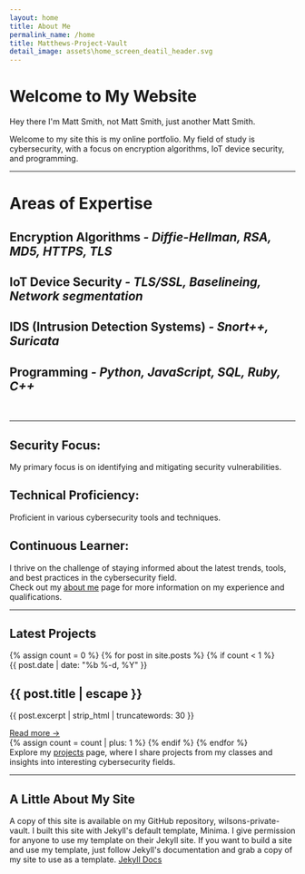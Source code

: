 ```yaml
---
layout: home
title: About Me
permalink_name: /home
title: Matthews-Project-Vault
detail_image: assets\home_screen_deatil_header.svg
---
```


<div>
<h1> Welcome to My Website </h1>
<p> Hey there I'm Matt Smith, not Matt Smith, just another Matt Smith. </p>
<p> Welcome to my site this is my online portfolio. My field of study is cybersecurity, with a focus on encryption algorithms, IoT device security, and programming. </p>
</div>

---

<div class="section">
<h1> Areas of Expertise </h1>
  <div class="content">
  <h2> Encryption Algorithms  <em>- Diffie-Hellman, RSA, MD5, HTTPS, TLS</em> </h2>
  <h2> IoT Device Security <em>- TLS/SSL, Baselineing, Network segmentation</em> </h2>
  <h2> IDS (Intrusion Detection Systems) <em>- Snort++, Suricata</em> </h2>
  <h2> Programming <em>- Python, JavaScript, SQL, Ruby, C++</em> </h2>
  <br><hr>
  <h2> Security Focus:</h2> My primary focus is on identifying and mitigating security vulnerabilities.
  <h2> Technical Proficiency:</h2> Proficient in various cybersecurity tools and techniques.
  <h2> Continuous Learner:</h2> I thrive on the challenge of staying informed about the latest trends, tools, and best practices in the cybersecurity      field. 
  </div>
Check out my <a href="/about_me" >about me</a> page for more information on my experience and qualifications.
</div>

---

<section>
<h1> Latest Projects </h1>
<div class="article-list">
  {% assign count = 0 %}
  {% for post in site.posts %}
    {% if count < 1 %}
      <div class="article-card">
        <span class="post-meta">{{ post.date | date: "%b %-d, %Y" }}</span>
        <h2>{{ post.title | escape }}</h2>
        <p class="post-excerpt">{{ post.excerpt | strip_html | truncatewords: 30 }}</p>
        <a href="{{ post.url | relative_url }}" class="read-more">Read more →</a>
      </div>
      {% assign count = count | plus: 1 %}
    {% endif %}
  {% endfor %}
</div>
Explore my <a href="/blog" >projects</a> page, where I share projects from my classes and insights into interesting cybersecurity fields.
</section>

---

<section>
<h1> A Little About My Site </h1>
A copy of this site is available on my GitHub repository, wilsons-private-vault. I built this site with Jekyll's default template, Minima. I give permission for anyone to use my template on their Jekyll site. If you want to build a site and use my template, just follow Jekyll's documentation and grab a copy of my site to use as a template.
<a href="https://jekyllrb.com/docs/" target="_blank">Jekyll Docs</a>
</section>








































